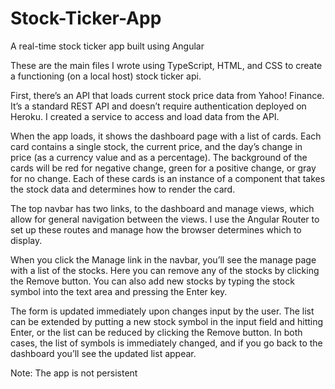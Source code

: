 # Stock-Ticker-App
A real-time stock ticker app built using Angular 

These are the main files I wrote using TypeScript, HTML, and CSS to create a functioning (on a local host) stock ticker api. 

First, there’s an API that loads current stock price data from Yahoo! Finance. It’s a standard REST API and doesn’t require authentication deployed on Heroku. I created a service to access and load data from the API.

When the app loads, it shows the dashboard page with a list of cards. Each card contains a single stock, the current price, and the day’s change in price (as a currency value and as a percentage). The background of the cards will be red for negative change, green for a positive change, or gray for no change. Each of these cards is an instance of a component that takes the stock data and determines how to render the card.

The top navbar has two links, to the dashboard and manage views, which allow for general navigation between the views. I use the Angular Router to set up these routes and manage how the browser determines which to display.

When you click the Manage link in the navbar, you’ll see the manage page with a list of the stocks. Here you can remove any of the stocks by clicking the Remove button. You can also add new stocks by typing the stock symbol into the text area and pressing the Enter key.

The form is updated immediately upon changes input by the user. The list can be extended by putting a new stock symbol in the input field and hitting Enter, or the list can be reduced by clicking the Remove button. In both cases, the list of symbols is immediately changed, and if you go back to the dashboard you’ll see the updated list appear.

Note: The app is not persistent
